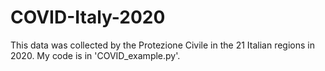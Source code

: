 # COVID-Italy-2020
This data was collected by the Protezione Civile in the 21 Italian regions in 2020. 
My code is in 'COVID_example.py'.
